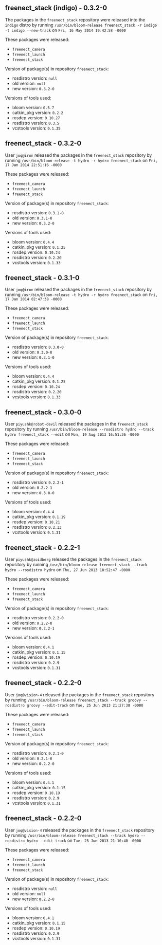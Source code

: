 ## freenect_stack (indigo) - 0.3.2-0

The packages in the `freenect_stack` repository were released into the `indigo` distro by running `/usr/bin/bloom-release freenect_stack -r indigo -t indigo --new-track` on `Fri, 16 May 2014 19:42:58 -0000`

These packages were released:
- `freenect_camera`
- `freenect_launch`
- `freenect_stack`

Version of package(s) in repository `freenect_stack`:
- rosdistro version: `null`
- old version: `null`
- new version: `0.3.2-0`

Versions of tools used:
- bloom version: `0.5.7`
- catkin_pkg version: `0.2.2`
- rosdep version: `0.10.27`
- rosdistro version: `0.3.5`
- vcstools version: `0.1.35`


## freenect_stack - 0.3.2-0

User `joq@iron` released the packages in the `freenect_stack` repository by running `/usr/bin/bloom-release -t hydro -r hydro freenect_stack` on `Fri, 17 Jan 2014 22:51:16 -0000`

These packages were released:
- `freenect_camera`
- `freenect_launch`
- `freenect_stack`

Version of package(s) in repository `freenect_stack`:
- rosdistro version: `0.3.1-0`
- old version: `0.3.1-0`
- new version: `0.3.2-0`

Versions of tools used:
- bloom version: `0.4.4`
- catkin_pkg version: `0.1.25`
- rosdep version: `0.10.24`
- rosdistro version: `0.2.20`
- vcstools version: `0.1.33`


## freenect_stack - 0.3.1-0

User `joq@iron` released the packages in the `freenect_stack` repository by running `/usr/bin/bloom-release -t hydro -r hydro freenect_stack` on `Fri, 17 Jan 2014 02:47:38 -0000`

These packages were released:
- `freenect_camera`
- `freenect_launch`
- `freenect_stack`

Version of package(s) in repository `freenect_stack`:
- rosdistro version: `0.3.0-0`
- old version: `0.3.0-0`
- new version: `0.3.1-0`

Versions of tools used:
- bloom version: `0.4.4`
- catkin_pkg version: `0.1.25`
- rosdep version: `0.10.24`
- rosdistro version: `0.2.20`
- vcstools version: `0.1.33`


## freenect_stack - 0.3.0-0

User `piyushk@robot-devil` released the packages in the `freenect_stack` repository by running `/usr/bin/bloom-release --rosdistro hydro --track hydro freenect_stack --edit` on `Mon, 19 Aug 2013 16:51:36 -0000`

These packages were released:
- `freenect_camera`
- `freenect_launch`
- `freenect_stack`

Version of package(s) in repository `freenect_stack`:
- rosdistro version: `0.2.2-1`
- old version: `0.2.2-1`
- new version: `0.3.0-0`

Versions of tools used:
- bloom version: `0.4.4`
- catkin_pkg version: `0.1.19`
- rosdep version: `0.10.21`
- rosdistro version: `0.2.13`
- vcstools version: `0.1.31`


## freenect_stack - 0.2.2-1

User `piyushk@zoidberg` released the packages in the `freenect_stack` repository by running `/usr/bin/bloom-release freenect_stack --track hydro --rosdistro hydro` on `Thu, 27 Jun 2013 18:52:47 -0000`

These packages were released:
- `freenect_camera`
- `freenect_launch`
- `freenect_stack`

Version of package(s) in repository `freenect_stack`:
- rosdistro version: `0.2.2-0`
- old version: `0.2.2-0`
- new version: `0.2.2-1`

Versions of tools used:
- bloom version: `0.4.1`
- catkin_pkg version: `0.1.15`
- rosdep version: `0.10.19`
- rosdistro version: `0.2.9`
- vcstools version: `0.1.31`


## freenect_stack - 0.2.2-0

User `joq@vision-4` released the packages in the `freenect_stack` repository by running `/usr/bin/bloom-release freenect_stack --track groovy --rosdistro groovy --edit-track` on `Tue, 25 Jun 2013 21:27:38 -0000`

These packages were released:
- `freenect_camera`
- `freenect_launch`
- `freenect_stack`

Version of package(s) in repository `freenect_stack`:
- rosdistro version: `0.2.1-0`
- old version: `0.2.1-0`
- new version: `0.2.2-0`

Versions of tools used:
- bloom version: `0.4.1`
- catkin_pkg version: `0.1.15`
- rosdep version: `0.10.19`
- rosdistro version: `0.2.9`
- vcstools version: `0.1.31`


## freenect_stack - 0.2.2-0

User `joq@vision-4` released the packages in the `freenect_stack` repository by running `/usr/bin/bloom-release freenect_stack --track hydro --rosdistro hydro --edit-track` on `Tue, 25 Jun 2013 21:10:40 -0000`

These packages were released:
- `freenect_camera`
- `freenect_launch`
- `freenect_stack`

Version of package(s) in repository `freenect_stack`:
- rosdistro version: `null`
- old version: `null`
- new version: `0.2.2-0`

Versions of tools used:
- bloom version: `0.4.1`
- catkin_pkg version: `0.1.15`
- rosdep version: `0.10.19`
- rosdistro version: `0.2.9`
- vcstools version: `0.1.31`


